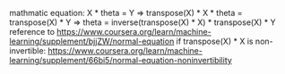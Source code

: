 mathmatic equation:
    X * theta = Y => transpose(X) * X * theta = transpose(X) * Y => theta = inverse(transpose(X) * X) * transpose(X) * Y
    reference to https://www.coursera.org/learn/machine-learning/supplement/bjjZW/normal-equation
    if transpose(X) * X is non-invertible:
        https://www.coursera.org/learn/machine-learning/supplement/66bi5/normal-equation-noninvertibility
